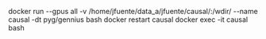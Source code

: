 docker run --gpus all -v /home/jfuente/data_a/jfuente/causal/:/wdir/ --name causal -dt pyg/gennius bash 
docker restart causal 
docker exec -it causal bash